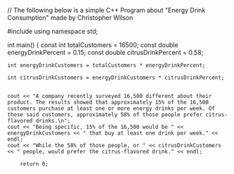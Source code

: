 // The following below is a simple C++ Program about "Energy Drink Consumption" made by Christopher Wilson

#include <iostream>
using namespace std;

int main() {
	const int totalCustomers = 16500;
	const double energyDrinkPercent = 0.15;
	const double citrusDrinkPercent = 0.58;

	int energyDrinkCustomers = totalCustomers * energyDrinkPercent;

	int citrusDrinkCustomers = energyDrinkCustomers * citrusDrinkPercent;


	cout << "A company recently surveyed 16,500 different about their product. The results showed that approximately 15% of the 16,500 customers purchase at least one or more energy drinks per week. Of those said customers, approximately 58% of those people prefer citrus-flavored drinks.\n";
	cout << "Being specific, 15% of the 16,500 would be " << energyDrinkCustomers << " that buy at least one drink per week." << endl;
	cout << "While the 58% of those people, or " << citrusDrinkCustomers << " people, would prefer the citrus-flavored drink." << endl;

		return 0;
